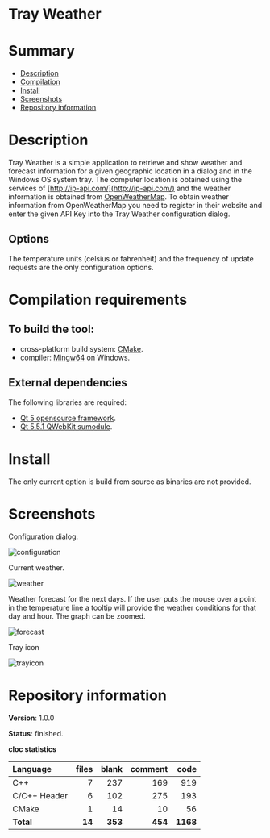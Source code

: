 Tray Weather
============

# Summary
- [Description](#description)
- [Compilation](#compilation-requirements)
- [Install](#install)
- [Screenshots](#screenshots)
- [Repository information](#repository-information)

# Description
Tray Weather is a simple application to retrieve and show weather and forecast information for a given geographic location in a dialog and in the Windows OS system tray.
The computer location is obtained using the services of [http://ip-api.com/](http://ip-api.com/) and the weather information is obtained from [OpenWeatherMap](http://openweathermap.org/).
To obtain weather information from OpenWeatherMap you need to register in their website and enter the given API Key into the Tray Weather configuration dialog. 

## Options
The temperature units (celsius or fahrenheit) and the frequency of update requests are the only configuration options.

# Compilation requirements
## To build the tool:
* cross-platform build system: [CMake](http://www.cmake.org/cmake/resources/software.html).
* compiler: [Mingw64](http://sourceforge.net/projects/mingw-w64/) on Windows.

## External dependencies
The following libraries are required:
* [Qt 5 opensource framework](http://www.qt.io/).
* [Qt 5.5.1 QWebKit sumodule](https://download.qt.io/official_releases/qt/5.5/5.5.1/submodules/).

# Install
The only current option is build from source as binaries are not provided. 

# Screenshots
Configuration dialog.

![configuration]()

Current weather. 

![weather]()

Weather forecast for the next days. If the user puts the mouse over a point in the temperature line a tooltip will provide the weather conditions for that day and hour. The graph can be zoomed.

![forecast]()

Tray icon

![trayicon]()

# Repository information

**Version**: 1.0.0

**Status**: finished.

**cloc statistics**

| Language                     |files          |blank        |comment           |code  |
|:-----------------------------|--------------:|------------:|-----------------:|-----:|
| C++                          |   7           | 237         |   169            |  919 |
| C/C++ Header                 |   6           | 102         |   275            |  193 |
| CMake                        |   1           |  14         |    10            |   56 |
| **Total**                    | **14**        | **353**     | **454**          | **1168** |
